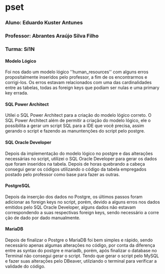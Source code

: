 # pset
### Aluno: Eduardo Kuster Antunes
### Professor: Abrantes Araújo Silva Filho
### Turma: Sí1N
#### Modelo Lógico
Foi nos dado um modelo lógico ''human_resources'' com alguns erros propositalmente inseridos pelo professor,
a fim de os encontrarmos e corrigi-los. Os erros estavam relacionados com uma das cardinalidades entre as tabelas,
todas as foreign keys que podiam ser nulas e uma primary key errada.
#### SQL Power Architect
Utilei o SQL Power Architect para a criação do modelo lógico correto. O SQL Power Architect além de permitir a criação do modelo
lógico, ele o possibilita a gerar um script SQL para a IDE que você precisa, assim gerando o script e fazendo as manuntenções do script
pelo postgre.
#### SQL Oracle Developer
Depois da implementação do modelo lógico no postgre e das alterações necessárias no script, utilizei o SQL Oracle Developer para gerar os
dados que foram inseridos na tabela. Depois de horas quebrando a cabeça consegui gerar os códigos utilizando o código da tabela
empregados postado pelo professor como base para fazer as outras.
#### PostgreSQL
Depois da inserção dos dados no Postgre, os últimos passos foram adicionar as foreign keys no script, porém, devido a alguns erros nos 
dados emitidos pelo SQL Oracle Developer, alguns dados não estavam correspondendo a suas respectivas foreign keys, sendo necessário a corre
ção de dado por dado manualmente.
#### MariaDB
Depois de finalizar o Postgre o MariaDB foi bem simples e rápido, sendo necessário apenas algumas alterações no código, por conta da diferença 
entre as syntax do postgre e mariadb, porém, após finalizar o database no Terminal não consegui gerar o script. Tendo que gerar o script pelo MySQL
e fazer suas alterações pelo DBeaver, utilziando o terminal para verificar a validade do código.


